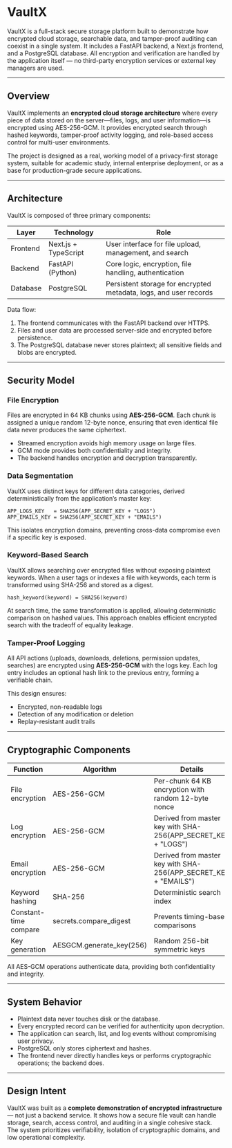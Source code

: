 # VaultX

VaultX is a full-stack secure storage platform built to demonstrate how encrypted cloud storage, searchable data, and tamper-proof auditing can coexist in a single system.
It includes a FastAPI backend, a Next.js frontend, and a PostgreSQL database.
All encryption and verification are handled by the application itself — no third-party encryption services or external key managers are used.

---

## Overview

VaultX implements an **encrypted cloud storage architecture** where every piece of data stored on the server—files, logs, and user information—is encrypted using AES-256-GCM.
It provides encrypted search through hashed keywords, tamper-proof activity logging, and role-based access control for multi-user environments.

The project is designed as a real, working model of a privacy-first storage system, suitable for academic study, internal enterprise deployment, or as a base for production-grade secure applications.

---

## Architecture

VaultX is composed of three primary components:

| Layer    | Technology           | Role                                                              |
| -------- | -------------------- | ----------------------------------------------------------------- |
| Frontend | Next.js + TypeScript | User interface for file upload, management, and search            |
| Backend  | FastAPI (Python)     | Core logic, encryption, file handling, authentication             |
| Database | PostgreSQL           | Persistent storage for encrypted metadata, logs, and user records |

Data flow:

1. The frontend communicates with the FastAPI backend over HTTPS.
2. Files and user data are processed server-side and encrypted before persistence.
3. The PostgreSQL database never stores plaintext; all sensitive fields and blobs are encrypted.

---

## Security Model

### File Encryption

Files are encrypted in 64 KB chunks using **AES-256-GCM**.
Each chunk is assigned a unique random 12-byte nonce, ensuring that even identical file data never produces the same ciphertext.

* Streamed encryption avoids high memory usage on large files.
* GCM mode provides both confidentiality and integrity.
* The backend handles encryption and decryption transparently.

### Data Segmentation

VaultX uses distinct keys for different data categories, derived deterministically from the application’s master key:

```
APP_LOGS_KEY   = SHA256(APP_SECRET_KEY + "LOGS")
APP_EMAILS_KEY = SHA256(APP_SECRET_KEY + "EMAILS")
```

This isolates encryption domains, preventing cross-data compromise even if a specific key is exposed.

### Keyword-Based Search

VaultX allows searching over encrypted files without exposing plaintext keywords.
When a user tags or indexes a file with keywords, each term is transformed using SHA-256 and stored as a digest.

```
hash_keyword(keyword) = SHA256(keyword)
```

At search time, the same transformation is applied, allowing deterministic comparison on hashed values.
This approach enables efficient encrypted search with the tradeoff of equality leakage.

### Tamper-Proof Logging

All API actions (uploads, downloads, deletions, permission updates, searches) are encrypted using **AES-256-GCM** with the logs key.
Each log entry includes an optional hash link to the previous entry, forming a verifiable chain.

This design ensures:

* Encrypted, non-readable logs
* Detection of any modification or deletion
* Replay-resistant audit trails

---

## Cryptographic Components

| Function              | Algorithm                | Details                                                         |
| --------------------- | ------------------------ | --------------------------------------------------------------- |
| File encryption       | AES-256-GCM              | Per-chunk 64 KB encryption with random 12-byte nonce            |
| Log encryption        | AES-256-GCM              | Derived from master key with SHA-256(APP_SECRET_KEY + "LOGS")   |
| Email encryption      | AES-256-GCM              | Derived from master key with SHA-256(APP_SECRET_KEY + "EMAILS") |
| Keyword hashing       | SHA-256                  | Deterministic search index                                      |
| Constant-time compare | secrets.compare_digest   | Prevents timing-based comparisons                               |
| Key generation        | AESGCM.generate_key(256) | Random 256-bit symmetric keys                                   |

All AES-GCM operations authenticate data, providing both confidentiality and integrity.

---

## System Behavior

* Plaintext data never touches disk or the database.
* Every encrypted record can be verified for authenticity upon decryption.
* The application can search, list, and log events without compromising user privacy.
* PostgreSQL only stores ciphertext and hashes.
* The frontend never directly handles keys or performs cryptographic operations; the backend does.

---

## Design Intent

VaultX was built as a **complete demonstration of encrypted infrastructure** — not just a backend service.
It shows how a secure file vault can handle storage, search, access control, and auditing in a single cohesive stack.
The system prioritizes verifiability, isolation of cryptographic domains, and low operational complexity.
